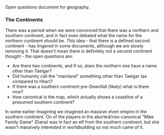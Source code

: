 Open questions document for geography.

### The Continents
There was a period when we were convinced that there was a northern and southern continent, and in fact even debated what the name for the northern continent should be. This idea - that there is a defined second continent - has lingered in some documents, although we are slowly removing it. That doesn't mean there is definitely not a second continent thought - the open questions are:
* Are there two continents, and if so, does the northern one have a name other than Taelgar? 
* Did humanity call the "mainland" something other than Taelgar (as compared to Hkar)?
* If there was a southern continent pre-Downfall (likely) what is there now?
* How canonical is the map, which actually shows a coastline of a presumed southern continent?

In some earlier imagining we imagined an massive elven empire in the southern continent. On of the players in the aborted/non-canonical "Mike Family Game" (Dana) was in fact an elf from the southern continent, but she wasn't massively interested in worldbuilding so not much came of it.